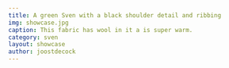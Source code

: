 ```yaml
---
title: A green Sven with a black shoulder detail and ribbing
img: showcase.jpg
caption: This fabric has wool in it a is super warm.
category: sven
layout: showcase
author: joostdecock
---
```

